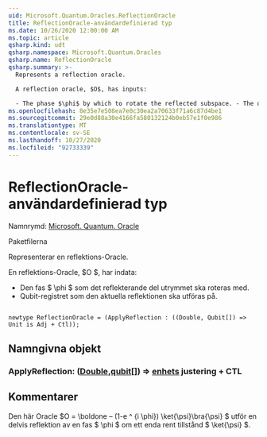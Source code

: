 ```yaml
---
uid: Microsoft.Quantum.Oracles.ReflectionOracle
title: ReflectionOracle-användardefinierad typ
ms.date: 10/26/2020 12:00:00 AM
ms.topic: article
qsharp.kind: udt
qsharp.namespace: Microsoft.Quantum.Oracles
qsharp.name: ReflectionOracle
qsharp.summary: >-
  Represents a reflection oracle.

  A reflection oracle, $O$, has inputs:

  - The phase $\phi$ by which to rotate the reflected subspace. - The qubit register on which to perform the given reflection.
ms.openlocfilehash: 8e35e7e508ea7e0c30ea2a70633f71a6c87d4be1
ms.sourcegitcommit: 29e0d88a30e4166fa580132124b0eb57e1f0e986
ms.translationtype: MT
ms.contentlocale: sv-SE
ms.lasthandoff: 10/27/2020
ms.locfileid: "92733339"
---
```

# <a name="reflectionoracle-user-defined-type"></a>ReflectionOracle-användardefinierad typ

Namnrymd: [Microsoft. Quantum. Oracle](xref:Microsoft.Quantum.Oracles)

Paketfilerna [](https://nuget.org/packages/)


Representerar en reflektions-Oracle.

En reflektions-Oracle, $O $, har indata:

- Den fas $ \phi $ som det reflekterande del utrymmet ska roteras med.
- Qubit-registret som den aktuella reflektionen ska utföras på.

```qsharp

newtype ReflectionOracle = (ApplyReflection : ((Double, Qubit[]) => Unit is Adj + Ctl));
```



## <a name="named-items"></a>Namngivna objekt

### <a name="applyreflection--doublequbit--unit-adj--ctl"></a>ApplyReflection: ([Double](xref:microsoft.quantum.lang-ref.double),[qubit](xref:microsoft.quantum.lang-ref.qubit)[]) => [enhets](xref:microsoft.quantum.lang-ref.unit) justering + CTL



## <a name="remarks"></a>Kommentarer

Den här Oracle $O = \boldone – (1-e ^ {i \phi}) \ket{\psi}\bra{\psi} $ utför en delvis reflektion av en fas $ \phi $ om ett enda rent tillstånd $ \ket{\psi} $.